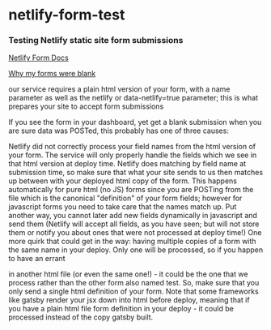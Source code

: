 # netlify-form-test

### Testing Netlify static site form submissions

[Netlify Form Docs](https://www.netlify.com/docs/form-handling/)

[Why my forms were blank](https://stackoverflow.com/a/49859661)

our service requires a plain html version of your form, with a name parameter as well as the netlify or data-netlify=true parameter; this is what prepares your site to accept form submissions

If you see the form in your dashboard, yet get a blank submission when you are sure data was POSTed, this probably has one of three causes:

Netlify did not correctly process your field names from the html version of your form. The service will only properly handle the fields which we see in that html version at deploy time.
Netlify does matching by field name at submission time, so make sure that what your site sends to us then matches up between with your deployed html copy of the form. This happens automatically for pure html (no JS) forms since you are POSTing from the file which is the canonical "definition" of your form fields; however for javascript forms you need to take care that the names match up. Put another way, you cannot later add new fields dynamically in javascript and send them (Netlify will accept all fields, as you have seen; but will not store them or notify you about ones that were not processed at deploy time!)
One more quirk that could get in the way: having multiple copies of a form with the same name in your deploy. Only one will be processed, so if you happen to have an errant <form name=test netlify></form> in another html file (or even the same one!) - it could be the one that we process rather than the other form also named test. So, make sure that you only send a single html definition of your form. Note that some frameworks like gatsby render your jsx down into html before deploy, meaning that if you have a plain html file form definition in your deploy - it could be processed instead of the copy gatsby built.
